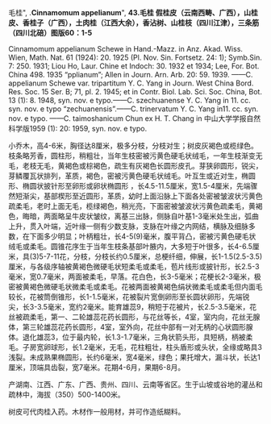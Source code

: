 毛桂",
.**Cinnamomum appelianum**",
**43.毛桂 假桂皮（云南西畴、广西），山桂皮、香桂子（广西），土肉桂（江西大余），香沾树、山桂枝（四川江津），三条筋（四川北碚）图版60：1-5**

Cinnamomum appelianum Schewe in Hand.-Mazz. in Anz. Akad. Wiss. Wien, Math. Nat. 61 (1924): 20. 1925 (Pl. Nov. Sin. Fortsetz. 24: 1); Symb.Sin. 7: 250. 1931; Liou Ho, Laur. Chine et Indoch: 30. 1932 et 1934; Lee, For. Bot. China 498. 1935 “pplianum”; Allen in Journ. Arn. Arb. 20: 59. 1939. ——C. appelianum Schewe var. tripartitum Y. C. Yang in Journ. West China Bord. Res. Soc. 15 Ser. B; 71, pl. 2. 1945; et in Contr. Biol. Lab. Sci. Soc. China, Bot. 13 (1): 8. 1948, syn. nov. e typo.——C. szechuanense Y. C. Yang in 11. cc. syn. nov. e typo “zechuanensis”.——C. trinervatum Y. C. Yang in11. cc. syn. nov. e typo. ——C. taimoshanicum Chun ex H. T. Chang in 中山大学学报自然科学版1959 (1): 20: 1959, syn. nov. e typo.

小乔木，高4-6米，胸径达8厘米，极多分枝，分枝对生；树皮灰褐色或榄绿色。枝条略芳香，圆柱形，稍粗壮，当年生枝密被污黄色硬毛状绒毛，一年生枝渐变无毛，老枝无毛，黄褐色或棕褐色，疏生有灰褐色长圆形皮孔。芽狭卵圆形，锐尖，芽鳞覆瓦状排列，革质，褐色，密被污黄色硬毛状绒毛。叶互生或近对生，椭圆形、椭圆状披针形至卵形或卵状椭圆形 ，长4.5-11.5厘米，宽1.5-4厘米，先端骤然短渐尖，基部楔形至近圆形，革质，幼时上面沿脉上下面各处密被皱波状污黄色疏柔毛，老时上面无毛，榄绿褐色，稍光亮，下面密被皱波状污黄色疏柔毛，黄褐色，晦暗，两面略呈牛皮状皱纹，离基三出脉，侧脉自叶基1-3毫米处生出，弧曲上升，贯入叶端，近叶缘一侧有少数支脉，支脉在叶缘之内网结，横脉及细脉多数，在下面多少明显；叶柄粗壮，长4-5(9)毫米，腹平背凸，密被污黄色硬毛状绒毛或柔毛。圆锥花序生于当年生枝条基部叶腋内，大多短于叶很多，长4-6.5厘米，具(3)5-7-11花，分枝，分枝长约0.5厘米，总梗纤细，伸展，长1-1.5(2.5-3.5)厘米，与各级序轴被黄褐色微硬毛状短柔毛或柔毛，苞片线形或披针形，长2.5-3毫米，宽0.7毫米，两面被柔毛，早落。花白色，长3-5毫米；花梗长2-3毫米，极密被黄褐色微硬毛状微柔毛或柔毛。花被两面被黄褐色绢状微柔毛或柔毛但内面毛较长，花被筒倒锥形，长1-1.5毫米，花被裂片宽倒卵形至长圆状卵形，先端锐尖，长3-3.5毫米，宽约2毫米。能育雄蕊9，稍短于花被片，长2.5-3.5毫米，花丝被疏柔毛，第一、二轮雄蕊花药长圆形，与花丝等长，4室，室内向，花丝无腺体，第三轮雄蕊花药长圆形，4室，室外向，花丝中部有一对无柄的心状圆形腺体。退化雄蕊3，位于最内轮，长1.3-1.7毫米，三角状箭头形，具短柄，柄被柔毛。子房宽卵球形，长1.2毫米，无毛，花柱粗壮，柱头盾形或头状，全缘或略具3浅裂。未成熟果椭圆形，长约6毫米，宽4毫米，绿色；果托增大，漏斗状，长达1厘米，顶端具齿裂，宽7毫米。花期4-6月，果期6-8月。

产湖南、江西、广东、广西、贵州、四川、云南等省区。生于山坡或谷地的灌丛和疏林中，海拔（350）500-1400米。

树皮可代肉桂入药。木材作一般用材，并可作造纸糊料。
